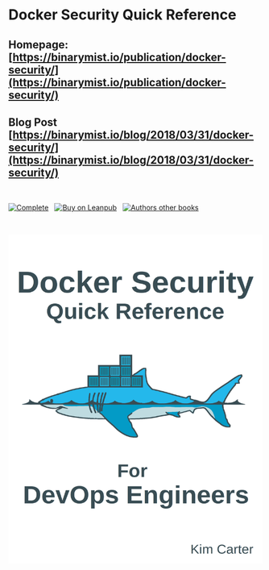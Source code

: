 # Docker Security Quick Reference
## Homepage: [https://binarymist.io/publication/docker-security/](https://binarymist.io/publication/docker-security/)
## Blog Post [https://binarymist.io/blog/2018/03/31/docker-security/](https://binarymist.io/blog/2018/03/31/docker-security/)

<br>

[![Complete](https://img.shields.io/badge/complete-100%25-brightgreen.svg)](https://binarymist.io/publication/docker-security/) &nbsp; [![Buy on Leanpub](https://img.shields.io/badge/buy-leanpub-green.svg)](https://leanpub.com/dockersecurity-quickreference) &nbsp; [![Authors other books](https://img.shields.io/badge/author%27s-other%20books-blue.svg)](https://binarymist.io/publication/kims-selected-publications/)

<br>

[![docker security quick reference](manuscript/images/title_page.png)](https://leanpub.com/dockersecurity-quickreference)
